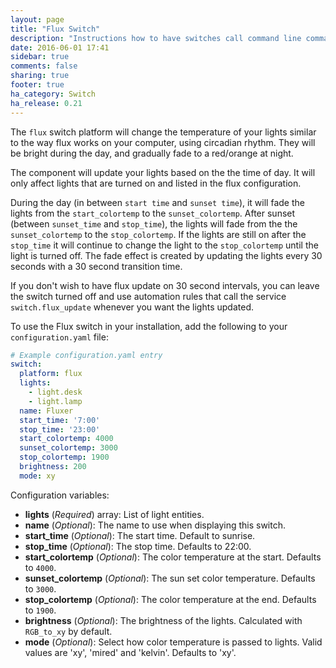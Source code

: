 ```yaml
---
layout: page
title: "Flux Switch"
description: "Instructions how to have switches call command line commands."
date: 2016-06-01 17:41
sidebar: true
comments: false
sharing: true
footer: true
ha_category: Switch
ha_release: 0.21
---
```


The `flux` switch platform will change the temperature of your lights similar to the way flux works on your computer, using circadian rhythm. They will be bright during the day, and gradually fade to a red/orange at night.

The component will update your lights based on the the time of day. It will only affect lights that are turned on and listed in the flux configuration.

During the day (in between `start time` and `sunset time`), it will fade the lights from the `start_colortemp` to the `sunset_colortemp`.  After sunset (between `sunset_time` and `stop_time`), the lights will fade from the the `sunset_colortemp` to the `stop_colortemp`. If the lights are still on after the `stop_time` it will continue to change the light to the `stop_colortemp` until the light is turned off. The fade effect is created by updating the lights every 30 seconds with a 30 second transition time.

If you don't wish to have flux update on 30 second intervals, you can leave the switch turned off and use automation rules that call the service `switch.flux_update` whenever you want the lights updated.

To use the Flux switch in your installation, add the following to your `configuration.yaml` file:

```yaml
# Example configuration.yaml entry
switch:
  platform: flux
  lights:
    - light.desk
    - light.lamp
  name: Fluxer
  start_time: '7:00'
  stop_time: '23:00'
  start_colortemp: 4000
  sunset_colortemp: 3000
  stop_colortemp: 1900
  brightness: 200
  mode: xy
```

Configuration variables:

- **lights** (*Required*) array: List of light entities.
- **name** (*Optional*): The name to use when displaying this switch.
- **start_time** (*Optional*): The start time. Default to sunrise.
- **stop_time** (*Optional*): The stop time. Defaults to 22:00.
- **start_colortemp** (*Optional*): The color temperature at the start. Defaults to `4000`.
- **sunset_colortemp** (*Optional*): The sun set color temperature. Defaults to `3000`.
- **stop_colortemp** (*Optional*): The color temperature at the end. Defaults to `1900`.
- **brightness** (*Optional*): The brightness of the lights. Calculated with `RGB_to_xy` by default.
- **mode** (*Optional*): Select how color temperature is passed to lights. Valid values are 'xy', 'mired' and 'kelvin'. Defaults to 'xy'.

